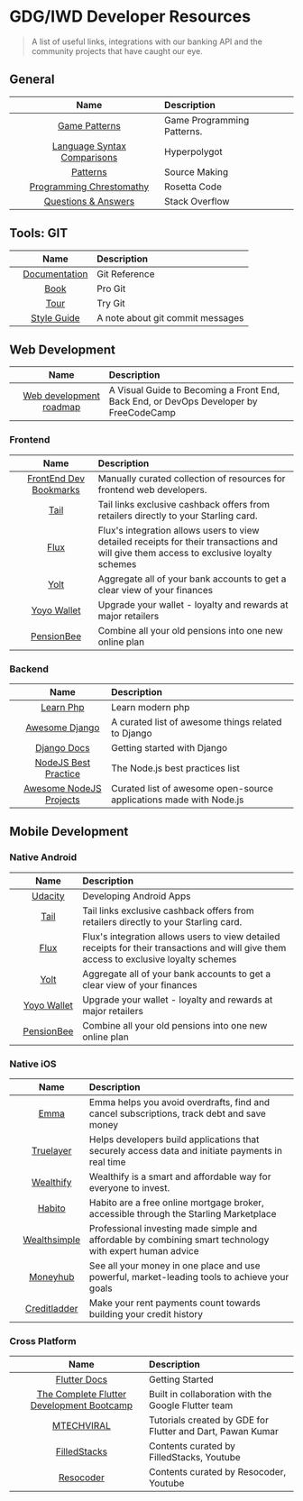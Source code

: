 # GDG/IWD Developer Resources
> A list of useful links, integrations with our banking API and the community projects that have caught our eye.


## General
|     |     Name     | Description |
| ------------- |:-------------:| :-----|
| ![]()     | [ Game Patterns ](https://moneyboxapp.com) | Game Programming Patterns. |
| ![]()      | [Language Syntax Comparisons](http://hyperpolyglot.org/) | Hyperpolygot |
| ![]()      | [ Patterns ](http://sourcemaking.com/)    |   Source Making |
| ![]()      | [ Programming Chrestomathy ](http://rosettacode.org/wiki/Rosetta_Code)    |   Rosetta Code |
| ![]()      | [ Questions & Answers ](http://stackoverflow.com/)    |   Stack Overflow |


## Tools: GIT
|     |     Name     | Description |
| ------------- |:-------------:| :-----|
| ![]()     | [ Documentation ](http://git-scm.com/docs) | Git Reference |
| ![]()      | [Book](http://git-scm.com/book/) | Pro Git |
| ![]()      | [ Tour ](https://try.github.io/)    |   Try Git |
| ![]()      | [ Style Guide ](http://tbaggery.com/2008/04/19/a-note-about-git-commit-messages.html)    |   A note about git commit messages |


## Web Development
|     |     Name     | Description |
| ------------- |:-------------:| :-----|
| ![]()     | [ Web development roadmap ](https://www.freecodecamp.org/news/2019-web-developer-roadmap/) | A Visual Guide to Becoming a Front End, Back End, or DevOps Developer by FreeCodeCamp |


### Frontend
|     |     Name     | Description |
| ------------- |:-------------:| :-----|
| ![]()     | [ FrontEnd Dev Bookmarks ](https://github.com/dypsilon/frontend-dev-bookmarks) | Manually curated collection of resources for frontend web developers. |
| ![]()      | [Tail](https://www.tail.at) | Tail links exclusive cashback offers from retailers directly to your Starling card. |
| ![]()      | [ Flux ](https://tryflux.com)    |   Flux's integration allows users to view detailed receipts for their transactions and will give them access to exclusive loyalty schemes |
| ![]()      | [ Yolt ](https://www.yolt.com/)    |   Aggregate all of your bank accounts to get a clear view of your finances |
| ![]()      | [ Yoyo Wallet ](https://www.yoyowallet.com/)    |   Upgrade your wallet - loyalty and rewards at major retailers |
| ![]()      | [ PensionBee ](https://www.pensionbee.com/)    |   Combine all your old pensions into one new online plan |

### Backend
|     |     Name     | Description |
| ------------- |:-------------:| :-----|
| ![]()      | [ Learn Php ](https://odan.github.io/learn-php/)    |   Learn modern php |
| ![]()      | [ Awesome Django ](https://github.com/wsvincent/awesome-django)    |   A curated list of awesome things related to Django |
| ![]()      | [ Django Docs ](https://www.djangoproject.com/start/)    |   Getting started with Django |
| ![]()      | [ NodeJS Best Practice ](https://github.com/goldbergyoni/nodebestpractices)    |   The Node.js best practices list |
| ![]()      | [ Awesome NodeJS Projects ](https://github.com/sqreen/awesome-nodejs-projects)    |   Curated list of awesome open-source applications made with Node.js |

## Mobile Development

### Native Android
|     |     Name     | Description |
| ------------- |:-------------:| :-----|
| ![]()| [ Udacity ](https://www.udacity.com/course/new-android-fundamentals--ud851) | Developing Android Apps |
| ![]()      | [Tail](https://www.tail.at) | Tail links exclusive cashback offers from retailers directly to your Starling card. |
| ![]()      | [ Flux ](https://tryflux.com)    |   Flux's integration allows users to view detailed receipts for their transactions and will give them access to exclusive loyalty schemes |
| ![]()      | [ Yolt ](https://www.yolt.com/)    |   Aggregate all of your bank accounts to get a clear view of your finances |
| ![]()      | [ Yoyo Wallet ](https://www.yoyowallet.com/)    |   Upgrade your wallet - loyalty and rewards at major retailers |
| ![]()      | [ PensionBee ](https://www.pensionbee.com/)    |   Combine all your old pensions into one new online plan |

### Native iOS
|     |     Name     | Description |
| ------------- |:-------------:| :-----|
| ![]()      | [ Emma ](https://emma-app.com/)    |   Emma helps you avoid overdrafts, find and cancel subscriptions, track debt and save money |
| ![]()      | [ Truelayer ](https://truelayer.com/)    |   Helps developers build applications that securely access data and initiate payments in real time |
| ![]()      | [ Wealthify ](https://wealthify.com/)    |   Wealthify is a smart and affordable way for everyone to invest. |
| ![]()      | [ Habito ](https://habito.com/)    |   Habito are a free online mortgage broker, accessible through the Starling Marketplace |
| ![]()      | [ Wealthsimple ](https://wealthsimple.com/)    |   Professional investing made simple and affordable by combining smart technology with expert human advice |
| ![]()      | [ Moneyhub ](https://moneyhub.com/)    |   See all your money in one place and use powerful, market-leading tools to achieve your goals |
| ![]()      | [ Creditladder ](https://creditladder.co.uk/)    |   Make your rent payments count towards building your credit history |


### Cross Platform
|     |     Name     | Description |
| ------------- |:-------------:| :-----|
| ![]()      | [ Flutter Docs ](https://flutter.dev/docs)    |   Getting Started |
| ![]()      | [ The Complete Flutter Development Bootcamp ](https://www.appbrewery.co/p/flutter-development-bootcamp-with-dart)    |   Built in collaboration with the Google Flutter team |
| ![]()      | [ MTECHVIRAL ](https://www.youtube.com/playlist?list=PLR2qQy0Zxs_UdqAcaipPR3CG1Ly57UlhV)    |   Tutorials created by GDE for Flutter and Dart, Pawan Kumar |
| ![]()      | [ FilledStacks ](https://www.youtube.com/channel/UC2d0BYlqQCdF9lJfydl_02Q/playlists)    |   Contents curated by FilledStacks, Youtube |
| ![]()      | [ Resocoder ](https://www.youtube.com/channel/UCSIvrn68cUk8CS8MbtBmBkA/playlists)    |   Contents curated by Resocoder, Youtube |
